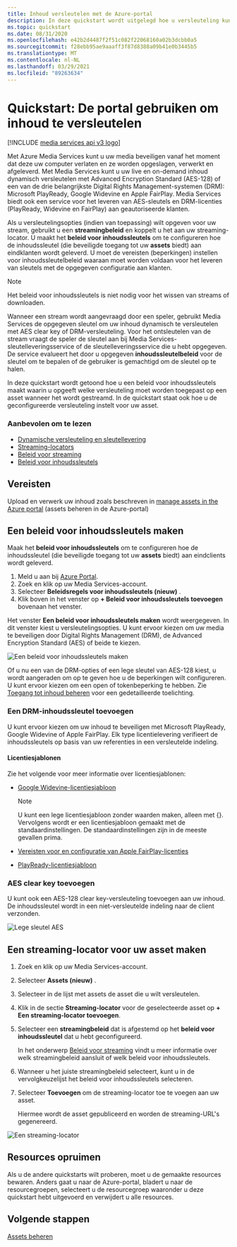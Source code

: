 ```yaml
---
title: Inhoud versleutelen met de Azure-portal
description: In deze quickstart wordt uitgelegd hoe u versleuteling kunt configureren voor uw inhoud met behulp van Azure Media Services in de Azure-portal.
ms.topic: quickstart
ms.date: 08/31/2020
ms.openlocfilehash: e42b2d4487f2f51c082f22068160a02b3dcbb0a5
ms.sourcegitcommit: f28ebb95ae9aaaff3f87d8388a09b41e0b3445b5
ms.translationtype: MT
ms.contentlocale: nl-NL
ms.lasthandoff: 03/29/2021
ms.locfileid: "89263634"
---
```

# <a name="quickstart-use-portal-to-encrypt-content"></a>Quickstart: De portal gebruiken om inhoud te versleutelen

[!INCLUDE [media services api v3 logo](./includes/v3-hr.md)]

Met Azure Media Services kunt u uw media beveiligen vanaf het moment dat deze uw computer verlaten en ze worden opgeslagen, verwerkt en afgeleverd. Met Media Services kunt u uw live en on-demand inhoud dynamisch versleutelen met Advanced Encryption Standard (AES-128) of een van de drie belangrijkste Digital Rights Management-systemen (DRM): Microsoft PlayReady, Google Widevine en Apple FairPlay. Media Services biedt ook een service voor het leveren van AES-sleutels en DRM-licenties (PlayReady, Widevine en FairPlay) aan geautoriseerde klanten. 
 
Als u versleutelingsopties (indien van toepassing) wilt opgeven voor uw stream, gebruikt u een **streamingbeleid** en koppelt u het aan uw streaming-locator. U maakt het **beleid voor inhoudssleutels** om te configureren hoe de inhoudssleutel (die beveiligde toegang tot uw **assets** biedt) aan eindklanten wordt geleverd. U moet de vereisten (beperkingen) instellen voor inhoudssleutelbeleid waaraan moet worden voldaan voor het leveren van sleutels met de opgegeven configuratie aan klanten. 

> [!NOTE]
> Het beleid voor inhoudssleutels is niet nodig voor het wissen van streams of downloaden.

Wanneer een stream wordt aangevraagd door een speler, gebruikt Media Services de opgegeven sleutel om uw inhoud dynamisch te versleutelen met AES clear key of DRM-versleuteling. Voor het ontsleutelen van de stream vraagt de speler de sleutel aan bij Media Services-sleutelleveringsservice of de sleutelleveringsservice die u hebt opgegeven. De service evalueert het door u opgegeven **inhoudssleutelbeleid** voor de sleutel om te bepalen of de gebruiker is gemachtigd om de sleutel op te halen.

In deze quickstart wordt getoond hoe u een beleid voor inhoudssleutels maakt waarin u opgeeft welke versleuteling moet worden toegepast op een asset wanneer het wordt gestreamd. In de quickstart staat ook hoe u de geconfigureerde versleuteling instelt voor uw asset.

### <a name="suggested-pre-reading"></a>Aanbevolen om te lezen

* [Dynamische versleuteling en sleutellevering](content-protection-overview.md)
* [Streaming-locators](streaming-locators-concept.md)
* [Beleid voor streaming](streaming-policy-concept.md)
* [Beleid voor inhoudssleutels](content-key-policy-concept.md)

## <a name="prerequisites"></a>Vereisten

Upload en verwerk uw inhoud zoals beschreven in [manage assets in the Azure portal](manage-assets-quickstart.md) (assets beheren in de Azure-portal)

## <a name="create-a-content-key-policy"></a>Een beleid voor inhoudssleutels maken

Maak het **beleid voor inhoudssleutels** om te configureren hoe de inhoudssleutel (die beveiligde toegang tot uw **assets** biedt) aan eindclients wordt geleverd.

1. Meld u aan bij [Azure Portal](https://portal.azure.com/).
1. Zoek en klik op uw Media Services-account.
1. Selecteer **Beleidsregels voor inhoudssleutels (nieuw)** .
1. Klik boven in het venster op **+ Beleid voor inhoudssleutels toevoegen** bovenaan het venster. 

Het venster **Een beleid voor inhoudssleutels maken** wordt weergegeven. In dit venster kiest u versleutelingsopties. U kunt ervoor kiezen om uw media te beveiligen door Digital Rights Management (DRM), de Advanced Encryption Standard (AES) of beide te kiezen.  

![Een beleid voor inhoudssleutels maken](./media/encrypt-content-quickstart/create-content-key-policy.png)

Of u nu een van de DRM-opties of een lege sleutel van AES-128 kiest, u wordt aangeraden om op te geven hoe u de beperkingen wilt configureren. U kunt ervoor kiezen om een open of tokenbeperking te hebben. Zie [Toegang tot inhoud beheren](content-protection-overview.md#controlling-content-access) voor een gedetailleerde toelichting.

### <a name="add-a-drm-content-key"></a>Een DRM-inhoudssleutel toevoegen

U kunt ervoor kiezen om uw inhoud te beveiligen met Microsoft PlayReady, Google Widevine of Apple FairPlay. Elk type licentielevering verifieert de inhoudssleutels op basis van uw referenties in een versleutelde indeling.

#### <a name="license-templates"></a>Licentiesjablonen

Zie het volgende voor meer informatie over licentiesjablonen:

* [Google Widevine-licentiesjabloon](widevine-license-template-overview.md)

    > [!NOTE]
    > U kunt een lege licentiesjabloon zonder waarden maken, alleen met {}. Vervolgens wordt er een licentiesjabloon gemaakt met de standaardinstellingen. De standaardinstellingen zijn in de meeste gevallen prima.
* [Vereisten voor en configuratie van Apple FairPlay-licenties](fairplay-license-overview.md)
* [PlayReady-licentiesjabloon](playready-license-template-overview.md)

### <a name="add-aes-clear-key"></a>AES clear key toevoegen

U kunt ook een AES-128 clear key-versleuteling toevoegen aan uw inhoud. De inhoudssleutel wordt in een niet-versleutelde indeling naar de client verzonden.

![Lege sleutel AES](./media/encrypt-content-quickstart/aes-clear-key-policy.png)

## <a name="create-a-streaming-locator-for-your-asset"></a>Een streaming-locator voor uw asset maken

1. Zoek en klik op uw Media Services-account.
1. Selecteer **Assets (nieuw)** .
1. Selecteer in de lijst met assets de asset die u wilt versleutelen.  
1. Klik in de sectie **Streaming-locator** voor de geselecteerde asset op **+ Een streaming-locator toevoegen**. 
1. Selecteer een **streamingbeleid** dat is afgestemd op het **beleid voor inhoudssleutel** dat u hebt geconfigureerd.

    In het onderwerp [Beleid voor streaming](streaming-policy-concept.md) vindt u meer informatie over welk streamingbeleid aansluit of welk beleid voor inhoudssleutels.
1. Wanneer u het juiste streamingbeleid selecteert, kunt u in de vervolgkeuzelijst het beleid voor inhoudssleutels selecteren.
1. Selecteer **Toevoegen** om de streaming-locator toe te voegen aan uw asset.

    Hiermee wordt de asset gepubliceerd en worden de streaming-URL's gegenereerd.

![Een streaming-locator](./media/encrypt-content-quickstart/multi-drm.png)

## <a name="cleanup-resources"></a>Resources opruimen

Als u de andere quickstarts wilt proberen, moet u de gemaakte resources bewaren. Anders gaat u naar de Azure-portal, bladert u naar de resourcegroepen, selecteert u de resourcegroep waaronder u deze quickstart hebt uitgevoerd en verwijdert u alle resources.

## <a name="next-steps"></a>Volgende stappen

[Assets beheren](manage-assets-quickstart.md)
